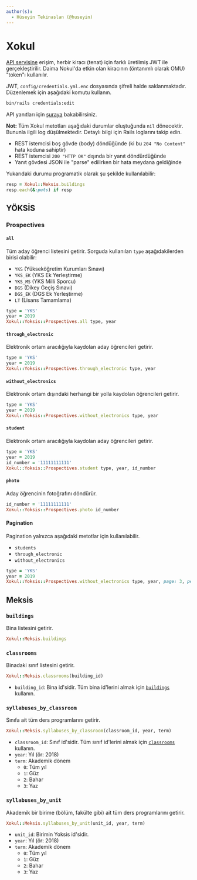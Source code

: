 ```yaml
---
author(s):
  - Hüseyin Tekinaslan (@huseyin)
---
```


Xokul
=====

[API servisine](https://api.omu.sh) erişim, herbir kiracı (tenat) için farklı üretilmiş JWT ile gerçekleştirilir. Daima
Nokul'da etkin olan kiracının (öntanımlı olarak OMU) "token"ı kullanılır.

JWT, `config/credentials.yml.enc` dosyasında şifreli halde saklanmaktadır. Düzenlemek için aşağıdaki komutu kullanın.

```sh
bin/rails credentials:edit
```

API yanıtları için [şuraya](https://github.com/omu/xokul/tree/dev/app/serializers) bakabilirsiniz.

**Not:** Tüm Xokul metotları aşağıdaki durumlar oluştuğunda `nil` dönecektir. Bununla ilgili log düşülmektedir. Detaylı
bilgi için Rails loglarını takip edin.

- REST istemcisi boş gövde (body) döndüğünde (ki bu `204 "No Content"` hata koduna sahiptir)
- REST istemcisi `200 "HTTP OK"` dışında bir yanıt döndürdüğünde
- Yanıt gövdesi JSON ile "parse" edilirken bir hata meydana geldiğinde

Yukarıdaki durumu programatik olarak şu şekilde kullanılabilir:

```ruby
resp = Xokul::Meksis.buildings
resp.each(&:puts) if resp
```

YÖKSİS
------

### Prospectives

#### `all`

Tüm aday öğrenci listesini getirir. Sorguda kullanılan `type` aşağıdakilerden
birisi olabilir:

- `YKS` (Yükseköğretim Kurumları Sınavı)
- `YKS_EK` (YKS Ek Yerleştirme)
- `YKS_MS` (YKS Milli Sporcu)
- `DGS` (Dikey Geçiş Sınavı)
- `DGS_EK` (DGS Ek Yerleştirme)
- `LT` (Lisans Tamamlama)

```ruby
type = 'YKS'
year = 2019
Xokul::Yoksis::Prospectives.all type, year
```

#### `through_electronic`

Elektronik ortam aracılığıyla kaydolan aday öğrencileri getirir.

```ruby
type = 'YKS'
year = 2019
Xokul::Yoksis::Prospectives.through_electronic type, year
```

#### `without_electronics`

Elektronik ortam dışındaki herhangi bir yolla kaydolan öğrencileri getirir.

```ruby
type = 'YKS'
year = 2019
Xokul::Yoksis::Prospectives.without_electronics type, year
```

#### `student`

Elektronik ortam aracılığıyla kaydolan aday öğrencileri getirir.

```ruby
type = 'YKS'
year = 2019
id_number = '11111111111'
Xokul::Yoksis::Prospectives.student type, year, id_number
```

#### `photo`

Aday öğrencinin fotoğrafını döndürür.

```ruby
id_number = '11111111111'
Xokul::Yoksis::Prospectives.photo id_number
```

#### Pagination

Pagination yalnızca aşağıdaki metotlar için kullanılabilir.

- `students`
- `through_electronic`
- `without_electronics`

```ruby
type = 'YKS'
year = 2019
Xokul::Yoksis::Prospectives.without_electronics type, year, page: 3, per_page: 100
```

Meksis
------

### `buildings`

Bina listesini getirir.

```ruby
Xokul::Meksis.buildings
```

### `classrooms`

Binadaki sınıf listesini getirir.

```ruby
Xokul::Meksis.classrooms(building_id)
```

- `building_id`: Bina id'sidir. Tüm bina id'lerini almak için [`buildings`](#buildings) kullanın.

### `syllabuses_by_classroom`

Sınıfa ait tüm ders programlarını getirir.

```ruby
Xokul::Meksis.syllabuses_by_classroom(classroom_id, year, term)
```

- `classroom_id`: Sınıf id'sidir. Tüm sınıf id'lerini almak için [`classrooms`](#classrooms) kullanın.
- `year`: Yıl (ör: 2018)
- `term`: Akademik dönem
  + `0`: Tüm yıl
  + `1`: Güz
  + `2`: Bahar
  + `3`: Yaz

### `syllabuses_by_unit`

Akademik bir birime (bölüm, fakülte gibi) ait tüm ders programlarını getirir.

```ruby
Xokul::Meksis.syllabuses_by_unit(unit_id, year, term)
```

- `unit_id`: Birimin Yoksis id'sidir.
- `year`: Yıl (ör: 2018)
- `term`: Akademik dönem
  + `0`: Tüm yıl
  + `1`: Güz
  + `2`: Bahar
  + `3`: Yaz
